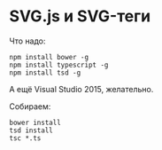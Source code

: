 ﻿SVG.js и SVG-теги
=================

Что надо:

```
npm install bower -g
npm install typescript -g
npm install tsd -g
```

А ещё Visual Studio 2015, желательно.

Собираем:

```
bower install
tsd install
tsc *.ts
```
